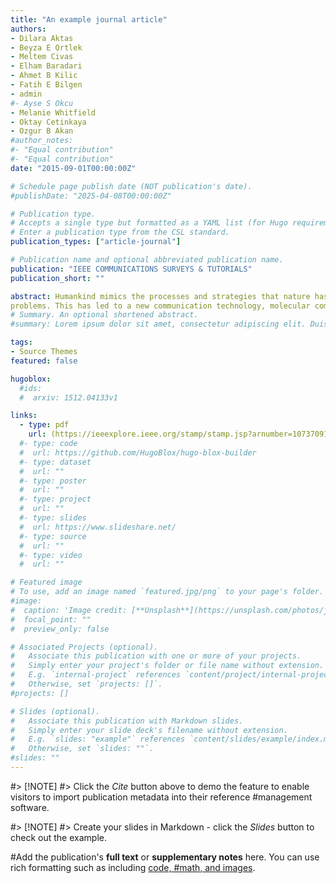 ```yaml
---
title: "An example journal article"
authors:
- Dilara Aktas
- Beyza E Ortlek
- Meltem Civas
- Elham Baradari
- Ahmet B Kilic
- Fatih E Bilgen
- admin
#- Ayse S Okcu
- Melanie Whitfield
- Oktay Cetinkaya
- Ozgur B Akan
#author_notes:
#- "Equal contribution"
#- "Equal contribution"
date: "2015-09-01T00:00:00Z"

# Schedule page publish date (NOT publication's date).
#publishDate: "2025-04-08T00:00:00Z"

# Publication type.
# Accepts a single type but formatted as a YAML list (for Hugo requirements).
# Enter a publication type from the CSL standard.
publication_types: ["article-journal"]

# Publication name and optional abbreviated publication name.
publication: "IEEE COMMUNICATIONS SURVEYS & TUTORIALS"
publication_short: ""

abstract: Humankind mimics the processes and strategies that nature has perfected and uses them as a model to address its
problems. This has led to a new communication technology, molecular communication (MC), using molecules to encode, transmit, and receive information. Despite extensive research, an innate MC method found abundantly in nature–olfactory or odor communication–has not been thoroughly studied using information and communication technologies (ICT). Existing studies focus on digitizing this sense and developing actuators without examining odor-based information coding and MC principles, significantly limiting its application potential. Hence, cross-disciplinary research is needed to uncover the fundamentals of this unconventional communication modality from an ICT perspective. The ways of natural odor MC in nature need to be anatomized and engineered for end-to-end communication among humans and human-made things to enable several multisense augmented reality technologies reinforced with olfactory senses for novel applications and solutions in the Internet of Everything (IoE). This paper introduces odor-based molecular communication (OMC) and thoroughly examines olfactory systems, exploring odor communication in nature, including odor information, channels, reception, spatial perception, and cognitive functions. Additionally, a comprehensive comparison of various communication systems sets the foundation for further investigation. By highlighting OMC’s unique characteristics, advantages, and potential applications, this paper lays the groundwork for modeling end-to-end OMC channels, designing OMC transmitters and receivers, and developing innovative OMC techniques.
# Summary. An optional shortened abstract.
#summary: Lorem ipsum dolor sit amet, consectetur adipiscing elit. Duis posuere tellus ac convallis placerat. Proin tincidunt #magna sed ex sollicitudin condimentum.

tags:
- Source Themes
featured: false

hugoblox:
  #ids:
  #  arxiv: 1512.04133v1

links:
  - type: pdf
    url: (https://ieeexplore.ieee.org/stamp/stamp.jsp?arnumber=10737091)
  #- type: code
  #  url: https://github.com/HugoBlox/hugo-blox-builder
  #- type: dataset
  #  url: ""
  #- type: poster
  #  url: ""
  #- type: project
  #  url: ""
  #- type: slides
  #  url: https://www.slideshare.net/
  #- type: source
  #  url: ""
  #- type: video
  #  url: ""

# Featured image
# To use, add an image named `featured.jpg/png` to your page's folder. 
#image:
#  caption: 'Image credit: [**Unsplash**](https://unsplash.com/photos/jdD8gXaTZsc)'
#  focal_point: ""
#  preview_only: false

# Associated Projects (optional).
#   Associate this publication with one or more of your projects.
#   Simply enter your project's folder or file name without extension.
#   E.g. `internal-project` references `content/project/internal-project/index.md`.
#   Otherwise, set `projects: []`.
#projects: []

# Slides (optional).
#   Associate this publication with Markdown slides.
#   Simply enter your slide deck's filename without extension.
#   E.g. `slides: "example"` references `content/slides/example/index.md`.
#   Otherwise, set `slides: ""`.
#slides: ""
---
```


#> [!NOTE]
#> Click the *Cite* button above to demo the feature to enable visitors to import publication metadata into their reference #management software.

#> [!NOTE]
#> Create your slides in Markdown - click the *Slides* button to check out the example.

#Add the publication's **full text** or **supplementary notes** here. You can use rich formatting such as including [code, #math, and images](https://docs.hugoblox.com/content/writing-markdown-latex/).
